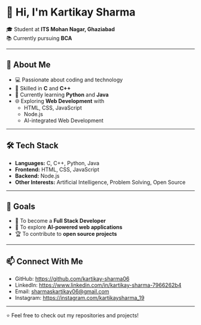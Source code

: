 # 👋 Hi, I'm Kartikay Sharma  

🎓 Student at **ITS Mohan Nagar, Ghaziabad**  
📚 Currently pursuing **BCA**  

---

## 🚀 About Me  
- 💻 Passionate about coding and technology  
- 🌟 Skilled in **C** and **C++**  
- 📖 Currently learning **Python** and **Java**  
- 🌐 Exploring **Web Development** with  
  - HTML, CSS, JavaScript  
  - Node.js  
  - AI-integrated Web Development  

---

## 🛠️ Tech Stack  

- **Languages:** C, C++, Python, Java  
- **Frontend:** HTML, CSS, JavaScript  
- **Backend:** Node.js  
- **Other Interests:** Artificial Intelligence, Problem Solving, Open Source  

---

## 📌 Goals  
- 🚀 To become a **Full Stack Developer**  
- 🤖 To explore **AI-powered web applications**  
- 🏆 To contribute to **open source projects**  

---

## 📫 Connect With Me  
- GitHub: https://github.com/kartikay-sharma06 
- LinkedIn: https://www.linkedin.com/in/kartikay-sharma-7966262b4  
- Email: sharmaskartikay06@gmail.com  
- Instagram: https://instagram.com/kartikaysharma_19

---
⭐ Feel free to check out my repositories and projects!
